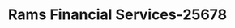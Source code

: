 ---
f_zip-code: 20170
f_state-code: VA
title: Rams Financial Services-25678
f_phone: 703-481-3001
f_city-only: Herndon
f_address: 720 Grant Street Herndon
f_location-unique-id: '25678'
slug: rams-financial-services-25678
updated-on: '2024-05-30T13:46:58.046Z'
created-on: '2024-05-30T13:36:59.803Z'
published-on: '2024-05-30T13:54:32.469Z'
f_city-state: cms/city/herndon-va.md
f_company: cms/company/rams-financial-services.md
f_state: cms/state/virginia.md
layout: '[payday-loan].html'
tags: payday-loan
---